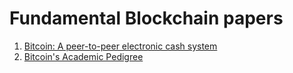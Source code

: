 # Fundamental Blockchain papers

1. [Bitcoin: A peer-to-peer electronic cash system](https://bitcoin.org/bitcoin.pdf)
2. [Bitcoin's Academic Pedigree](https://dl.acm.org/doi/pdf/10.1145/3134434.3136559)

